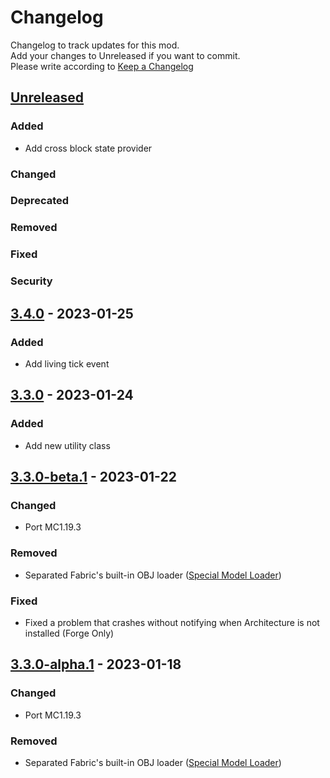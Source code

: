 # Changelog

Changelog to track updates for this mod.  
Add your changes to Unreleased if you want to commit.  
Please write according to [Keep a Changelog](https://keepachangelog.com/en/1.0.0/)

## [Unreleased]

### Added

- Add cross block state provider

### Changed

### Deprecated

### Removed

### Fixed

### Security

## [3.4.0] - 2023-01-25

### Added

- Add living tick event

## [3.3.0] - 2023-01-24

### Added

- Add new utility class

## [3.3.0-beta.1] - 2023-01-22

### Changed

- Port MC1.19.3

### Removed

- Separated Fabric's built-in OBJ loader ([Special Model Loader](https://github.com/TeamFelnull/SpecialModelLoader))

### Fixed

- Fixed a problem that crashes without notifying when Architecture is not installed (Forge Only)

## [3.3.0-alpha.1] - 2023-01-18

### Changed

- Port MC1.19.3

### Removed

- Separated Fabric's built-in OBJ loader ([Special Model Loader](https://github.com/TeamFelnull/SpecialModelLoader))

[Unreleased]: https://github.com/TeamFelnull/OtyacraftEngine/compare/v3.4.0...HEAD

[3.4.0]: https://github.com/TeamFelnull/OtyacraftEngine/compare/v3.3.0...v3.4.0

[3.3.0]: https://github.com/TeamFelnull/OtyacraftEngine/compare/v3.3.0-beta.1...v3.3.0

[3.3.0-alpha.1]: https://github.com/TeamFelnull/OtyacraftEngine/commits/v3.3.0-alpha.1

[3.3.0-beta.1]: https://github.com/TeamFelnull/OtyacraftEngine/compare/v3.3.0-alpha.1...v3.3.0-beta.1

